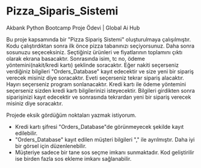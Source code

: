 # Pizza_Siparis_Sistemi
Akbank Python Bootcamp Proje Ödevi | Global Ai Hub


Bu proje kapsamında bir "Pizza Sipariş Sistemi" oluşturulmaya çalışılmıştır. Kodu çalıştırdıktan sonra ilk önce pizza tabanınızı seçiyorsunuz. Daha sonra sosunuzu seçeceksiniz. Seçtiğiniz ürünleri ve fiyatlarının toplamını çıktı olarak ekrana basacaktır. Sonrasında isim, tc no, ödeme yöntemini(nakit/kredi kartı) şeklinde soracaktır. Eğer nakiti seçerseniz verdiğiniz bilgileri "Orders_Database" kayıt edecektir ve size yeni bir sipariş verecek misiniz diye soracaktır. Eveti seçerseniz tekrar sipariş alacaktır. Hayırı seçerseniz program sonlanacaktır. Kredi kartı ile ödeme yöntemini seçerseniz sizden kredi kartı bilgilerinizi isteyecektir. Bilgileri girdikten sonra siparişinizi kayıt edecektir ve sonrasında tekrardan yeni bir sipariş verecek misiniz diye soracaktır.

Projede eksik gördüğüm noktaları yazmak istiyorum.
- Kredi kartı şifresi "Orders_Database"de görünmeyecek şekilde kayıt edilebilir.
- "Orders_Database" kayıt edilen müşteri bilgileri "," ile ayrılmıştır. Daha iyi bir görsel için düzenlenebilir.
- Müşteriye sadece bir tane sos seçme imkanı sunmaktadır. Kod geliştirilir ise birden fazla sos ekleme imkanı sağlanabilir.
